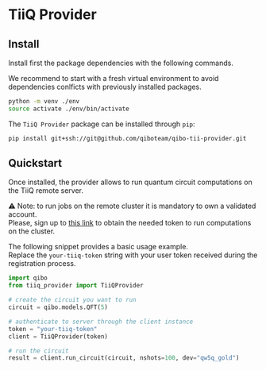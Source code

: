 # TiiQ Provider

## Install

Install first the package dependencies with the following commands.

We recommend to start with a fresh virtual environment to avoid dependencies
conlficts with previously installed packages.

```bash
python -m venv ./env
source activate ./env/bin/activate
```

The `TiiQ Provider` package can be installed through `pip`:

```bash
pip install git+ssh://git@github.com/qiboteam/qibo-tii-provider.git
```

## Quickstart

Once installed, the provider allows to run quantum circuit computations on the
TiiQ remote server.

:warning: Note: to run jobs on the remote cluster it is mandatory to own a
validated account.  
Please, sign up to [this link](http://http://login.qrccluster.com:8010/) to
obtain the needed token to run computations on the cluster.

The following snippet provides a basic usage example.  
Replace the `your-tiiq-token` string with your user token received during the
registration process.

```python
import qibo
from tiiq_provider import TiiQProvider

# create the circuit you want to run
circuit = qibo.models.QFT(5)

# authenticate to server through the client instance
token = "your-tiiq-token"
client = TiiQProvider(token)

# run the circuit
result = client.run_circuit(circuit, nshots=100, dev="qw5q_gold")
```
